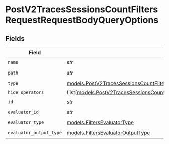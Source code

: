 # PostV2TracesSessionsCountFiltersRequestRequestBodyQueryOptions


## Fields

| Field                                                                                                                                                                    | Type                                                                                                                                                                     | Required                                                                                                                                                                 | Description                                                                                                                                                              |
| ------------------------------------------------------------------------------------------------------------------------------------------------------------------------ | ------------------------------------------------------------------------------------------------------------------------------------------------------------------------ | ------------------------------------------------------------------------------------------------------------------------------------------------------------------------ | ------------------------------------------------------------------------------------------------------------------------------------------------------------------------ |
| `name`                                                                                                                                                                   | *str*                                                                                                                                                                    | :heavy_check_mark:                                                                                                                                                       | N/A                                                                                                                                                                      |
| `path`                                                                                                                                                                   | *str*                                                                                                                                                                    | :heavy_check_mark:                                                                                                                                                       | N/A                                                                                                                                                                      |
| `type`                                                                                                                                                                   | [models.PostV2TracesSessionsCountFiltersRequestRequestBodyQuery7OptionsType](../models/postv2tracessessionscountfiltersrequestrequestbodyquery7optionstype.md)           | :heavy_check_mark:                                                                                                                                                       | N/A                                                                                                                                                                      |
| `hide_operators`                                                                                                                                                         | List[[models.PostV2TracesSessionsCountFiltersRequestRequestBodyQuery7HideOperators](../models/postv2tracessessionscountfiltersrequestrequestbodyquery7hideoperators.md)] | :heavy_minus_sign:                                                                                                                                                       | N/A                                                                                                                                                                      |
| `id`                                                                                                                                                                     | *str*                                                                                                                                                                    | :heavy_check_mark:                                                                                                                                                       | N/A                                                                                                                                                                      |
| `evaluator_id`                                                                                                                                                           | *str*                                                                                                                                                                    | :heavy_check_mark:                                                                                                                                                       | N/A                                                                                                                                                                      |
| `evaluator_type`                                                                                                                                                         | [models.FiltersEvaluatorType](../models/filtersevaluatortype.md)                                                                                                         | :heavy_check_mark:                                                                                                                                                       | N/A                                                                                                                                                                      |
| `evaluator_output_type`                                                                                                                                                  | [models.FiltersEvaluatorOutputType](../models/filtersevaluatoroutputtype.md)                                                                                             | :heavy_check_mark:                                                                                                                                                       | N/A                                                                                                                                                                      |
